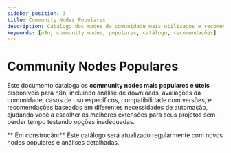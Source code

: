 ```yaml
---
sidebar_position: 3
title: Community Nodes Populares
description: Catálogo dos nodes da comunidade mais utilizados e recomendados
keywords: [n8n, community nodes, populares, catálogo, recomendações]
---
```


# Community Nodes Populares

Este documento cataloga os **community nodes mais populares e úteis** disponíveis para n8n, incluindo análise de downloads, avaliações da comunidade, casos de uso específicos, compatibilidade com versões, e recomendações baseadas em diferentes necessidades de automação, ajudando você a escolher as melhores extensões para seus projetos sem perder tempo testando opções inadequadas.

** Em construção:** Este catálogo será atualizado regularmente com novos nodes populares e análises detalhadas.
